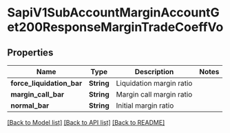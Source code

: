 # SapiV1SubAccountMarginAccountGet200ResponseMarginTradeCoeffVo

## Properties

Name | Type | Description | Notes
------------ | ------------- | ------------- | -------------
**force_liquidation_bar** | **String** | Liquidation margin ratio | 
**margin_call_bar** | **String** | Margin call margin ratio | 
**normal_bar** | **String** | Initial margin ratio | 

[[Back to Model list]](../README.md#documentation-for-models) [[Back to API list]](../README.md#documentation-for-api-endpoints) [[Back to README]](../README.md)


